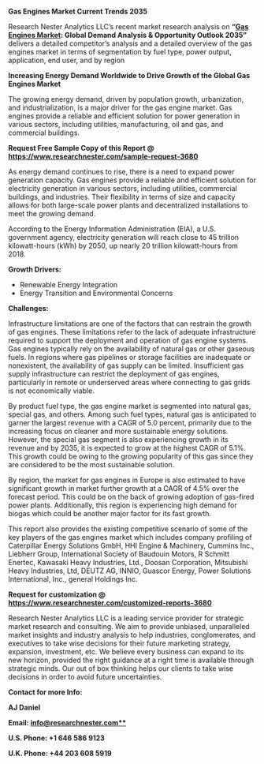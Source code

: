 ﻿**Gas Engines Market Current Trends 2035**

Research Nester Analytics LLC’s recent market research analysis on **“[Gas Engines Market](https://www.researchnester.com/reports/gas-engine-market/3680): Global Demand Analysis & Opportunity Outlook 2035”** delivers a detailed competitor’s analysis and a detailed overview of the gas engines market in terms of segmentation by fuel type, power output, application, end user, and by region

**Increasing Energy Demand Worldwide to Drive Growth of the Global Gas Engines Market**

The growing energy demand, driven by population growth, urbanization, and industrialization, is a major driver for the gas engine market. Gas engines provide a reliable and efficient solution for power generation in various sectors, including utilities, manufacturing, oil and gas, and commercial buildings. 

**Request Free Sample Copy of this Report @ <https://www.researchnester.com/sample-request-3680>** 

As energy demand continues to rise, there is a need to expand power generation capacity. Gas engines provide a reliable and efficient solution for electricity generation in various sectors, including utilities, commercial buildings, and industries. Their flexibility in terms of size and capacity allows for both large-scale power plants and decentralized installations to meet the growing demand.

According to the Energy Information Administration (EIA), a U.S. government agency, electricity generation will reach close to 45 trillion kilowatt-hours (kWh) by 2050, up nearly 20 trillion kilowatt-hours from 2018.

**Growth Drivers:**

- Renewable Energy Integration
- Energy Transition and Environmental Concerns 

**Challenges:**

Infrastructure limitations are one of the factors that can restrain the growth of gas engines. These limitations refer to the lack of adequate infrastructure required to support the deployment and operation of gas engine systems. Gas engines typically rely on the availability of natural gas or other gaseous fuels. In regions where gas pipelines or storage facilities are inadequate or nonexistent, the availability of gas supply can be limited. Insufficient gas supply infrastructure can restrict the deployment of gas engines, particularly in remote or underserved areas where connecting to gas grids is not economically viable.

By product fuel type, the gas engine market is segmented into natural gas, special gas, and others. Among such fuel types, natural gas is anticipated to garner the largest revenue with a CAGR of 5.0 percent, primarily due to the increasing focus on cleaner and more sustainable energy solutions. However, the special gas segment is also experiencing growth in its revenue and by 2035, it is expected to grow at the highest CAGR of 5.1%. This growth could be owing to the growing popularity of this gas since they are considered to be the most sustainable solution. 

By region, the market for gas engines in Europe is also estimated to have significant growth in market further growth at a CAGR of 4.5% over the forecast period. This could be on the back of growing adoption of gas-fired power plants. Additionally, this region is experiencing high demand for biogas which could be another major factor for its fast growth. 

This report also provides the existing competitive scenario of some of the key players of the gas engines market which includes company profiling of Caterpillar Energy Solutions GmbH, HHI Engine & Machinery, Cummins Inc., Liebherr Group, International Society of Baudouin Motors, R Schmitt Enertec, Kawasaki Heavy Industries, Ltd., Doosan Corporation, Mitsubishi Heavy Industries, Ltd, DEUTZ AG, INNIO, Guascor Energy, Power Solutions International, Inc., general Holdings Inc.

**Request for customization @ <https://www.researchnester.com/customized-reports-3680>**   

Research Nester Analytics LLC is a leading service provider for strategic market research and consulting. We aim to provide unbiased, unparalleled market insights and industry analysis to help industries, conglomerates, and executives to take wise decisions for their future marketing strategy, expansion, investment, etc. We believe every business can expand to its new horizon, provided the right guidance at a right time is available through strategic minds. Our out of box thinking helps our clients to take wise decisions in order to avoid future uncertainties.

**Contact for more Info:**

**AJ Daniel**

**Email: [info@researchnester.com**](mailto:info@researchnester.com)**

**U.S. Phone: +1 646 586 9123** 

**U.K. Phone: +44 203 608 5919**
